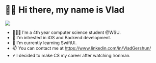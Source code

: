 # 👋🏼 Hi there, my name is Vlad
<!-- <p align="center"> <img src="https://komarev.com/ghpvc/?username=VladGershun&color=brightgreen" alt="VladGershun" /> </p> -->
![](https://komarev.com/ghpvc/?username=VladGershun&color=brightgreen)
- 👨🏻‍💻 I'm a 4th year computer science student @WSU.
- 👀 I'm intrested in iOS and Backend development.
- 🌱 I'm currently learning SwiftUI.
- 📫 You can contact me at https://www.linkedin.com/in/VladGershun/
- ⚡️ I decided to make CS my career after watching Ironman.

<!--
**VladGershun/VladGershun** is a ✨ _special_ ✨ repository because its `README.md` (this file) appears on your GitHub profile.

Here are some ideas to get you started:

- 🔭 I’m currently working on ...
- 🌱 I’m currently learning ...
- 👯 I’m looking to collaborate on ...
- 🤔 I’m looking for help with ...
- 💬 Ask me about ...
- 📫 How to reach me: ...
- 😄 Pronouns: ...
- ⚡ Fun fact: ...
-->
